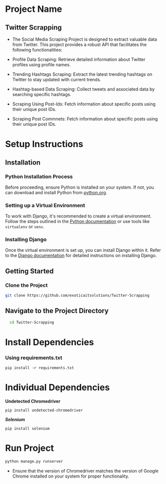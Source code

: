 # Project Name
## Twitter Scrapping
* The Social Media Scraping Project is designed to extract valuable data from Twitter. This project provides a robust API that facilitates the following functionalities:

* Profile Data Scraping: Retrieve detailed information about Twitter profiles using profile names.
* Trending Hashtags Scraping: Extract the latest trending hashtags on Twitter to stay updated with current trends.
* Hashtag-based Data Scraping: Collect tweets and associated data by searching specific hashtags.
* Scraping Using Post-Ids: Fetch information about specific posts using their unique post IDs.
* Scraping Post Commnets: Fetch information about specific posts using their unique post IDs.


# Setup Instructions

## Installation

### Python Installation Process
Before proceeding, ensure Python is installed on your system. If not, you can download and install Python from [python.org](https://www.python.org/downloads/).

### Setting up a Virtual Environment
To work with Django, it's recommended to create a virtual environment. Follow the steps outlined in the [Python documentation](https://docs.python.org/3/tutorial/venv.html) or use tools like `virtualenv` or `venv`.

### Installing Django
Once the virtual environment is set up, you can install Django within it. Refer to the [Django documentation](https://docs.djangoproject.com/en/stable/intro/install/) for detailed instructions on installing Django.

## Getting Started

### Clone the Project
```bash
git clone https://github.com/exoticaitsolutions/Twitter-Scrapping
```

## Navigate to the Project Directory

```bash
  cd Twitter-Scrapping
```

# Install Dependencies
### Using requirements.txt
```
pip install -r requirements.txt
```

# Individual Dependencies

**Undetected Chromedriver**
```
pip install undetected-chromedriver
```
***Selenium***
```
pip install selenium
```

# Run Project
```bash
python manage.py runserver
```

* Ensure that the version of Chromedriver matches the version of Google Chrome installed on your system for proper functionality.

